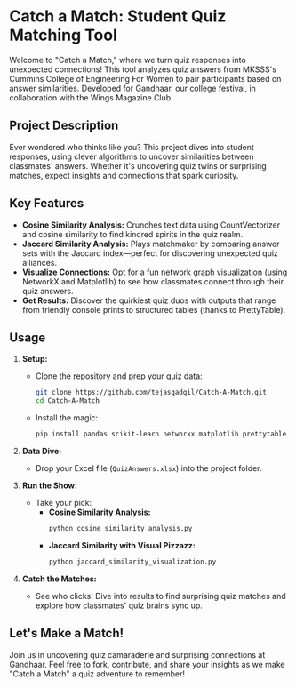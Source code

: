 # Catch a Match: Student Quiz Matching Tool

Welcome to "Catch a Match," where we turn quiz responses into unexpected connections! This tool analyzes quiz answers from MKSSS's Cummins College of Engineering For Women to pair participants based on answer similarities. Developed for Gandhaar, our college festival, in collaboration with the Wings Magazine Club.

## Project Description

Ever wondered who thinks like you? This project dives into student responses, using clever algorithms to uncover similarities between classmates' answers. Whether it's uncovering quiz twins or surprising matches, expect insights and connections that spark curiosity.

## Key Features

- **Cosine Similarity Analysis:** Crunches text data using CountVectorizer and cosine similarity to find kindred spirits in the quiz realm.
- **Jaccard Similarity Analysis:** Plays matchmaker by comparing answer sets with the Jaccard index—perfect for discovering unexpected quiz alliances.
- **Visualize Connections:** Opt for a fun network graph visualization (using NetworkX and Matplotlib) to see how classmates connect through their quiz answers.
- **Get Results:** Discover the quirkiest quiz duos with outputs that range from friendly console prints to structured tables (thanks to PrettyTable).

## Usage

1. **Setup:** 
   - Clone the repository and prep your quiz data:
     ```bash
     git clone https://github.com/tejasgadgil/Catch-A-Match.git
     cd Catch-A-Match
     ```
   - Install the magic: 
     ```bash
     pip install pandas scikit-learn networkx matplotlib prettytable
     ```

2. **Data Dive:** 
   - Drop your Excel file (`QuizAnswers.xlsx`) into the project folder.

3. **Run the Show:**
   - Take your pick:
     - **Cosine Similarity Analysis:**
       ```bash
       python cosine_similarity_analysis.py
       ```
     - **Jaccard Similarity with Visual Pizzazz:**
       ```bash
       python jaccard_similarity_visualization.py
       ```

4. **Catch the Matches:**
   - See who clicks! Dive into results to find surprising quiz matches and explore how classmates' quiz brains sync up.

## Let's Make a Match!

Join us in uncovering quiz camaraderie and surprising connections at Gandhaar. Feel free to fork, contribute, and share your insights as we make "Catch a Match" a quiz adventure to remember!
